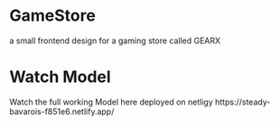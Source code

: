 # GameStore
a small frontend design for a gaming store called GEARX 

<h1>Watch Model</h1>
Watch the full working Model here deployed on netligy 
https://steady-bavarois-f851e6.netlify.app/
